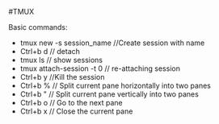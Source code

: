 #TMUX

Basic commands:
- tmux new -s session_name //Create session with name
- Ctrl+b d // detach
- tmux ls //  show sessions
- tmux attach-session -t 0 // re-attaching session
- Ctrl+b y //Kill the session
- Ctrl+b % // Split current pane horizontally into two panes
- Ctrl+b " // Split current pane vertically into two panes
- Ctrl+b o // Go to the next pane
- Ctrl+b x // Close the current pane

